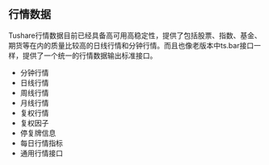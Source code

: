## 行情数据

Tushare行情数据目前已经具备高可用高稳定性，提供了包括股票、指数、基金、期货等在内的质量比较高的日线行情和分钟行情。而且也像老版本中ts.bar接口一样，提供了一个统一的行情数据输出标准接口。

- 分钟行情
- 日线行情
- 周线行情
- 月线行情
- 复权行情
- 复权因子
- 停复牌信息
- 每日行情指标
- 通用行情接口